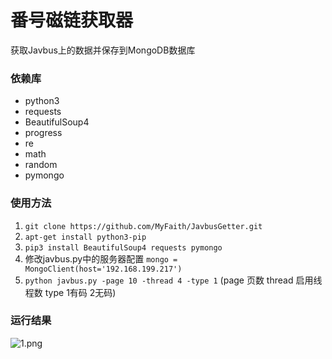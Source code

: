 # 番号磁链获取器
获取Javbus上的数据并保存到MongoDB数据库

### 依赖库
- python3
- requests
- BeautifulSoup4
- progress
- re
- math
- random
- pymongo

### 使用方法

1. `git clone https://github.com/MyFaith/JavbusGetter.git`
2. `apt-get install python3-pip`
3. `pip3 install BeautifulSoup4 requests pymongo`
4. 修改javbus.py中的服务器配置 `mongo = MongoClient(host='192.168.199.217')`
5. `python javbus.py -page 10 -thread 4 -type 1` (page 页数 thread 启用线程数 type 1有码 2无码)

### 运行结果
![1.png](https://ooo.0o0.ooo/2017/03/04/58ba86e297b31.png)
